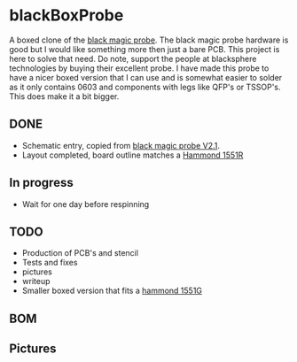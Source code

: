 # blackBoxProbe
A boxed clone of the [black magic probe](https://github.com/blacksphere/blackmagic/wiki). The black magic probe hardware is good but I would like something more then just a bare PCB. This project is here to solve that need. 
Do note, support the people at blacksphere technologies by buying their excellent probe. 
I have made this probe to have a nicer boxed version that I can use and is somewhat easier to solder as it only contains 0603 and components with legs like QFP's or TSSOP's. This does make it a bit bigger.
## DONE
* Schematic entry, copied from [black magic probe V2.1](https://github.com/blacksphere/blackmagic/wiki/files/bmpm_v2_1c_schematic.pdf).
* Layout completed, board outline matches a [Hammond 1551R](http://www.hammondmfg.com/pdf/1551R.pdf)
## In progress
* Wait for one day before respinning
## TODO
* Production of PCB's and stencil
* Tests and fixes
* pictures
* writeup
* Smaller boxed version that fits a [hammond 1551G](http://www.hammondmfg.com/pdf/1551G.pdf)
## BOM

## Pictures

